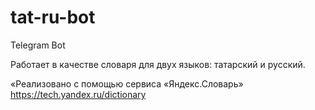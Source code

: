 # tat-ru-bot
Telegram Bot

Работает в качестве словаря для двух языков: татарский и русский.

«Реализовано с помощью сервиса «Яндекс.Словарь» https://tech.yandex.ru/dictionary

